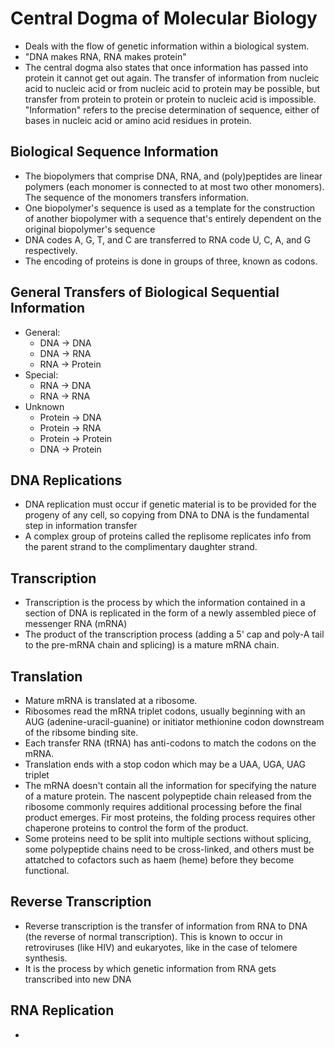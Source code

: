 # Central Dogma of Molecular Biology
* Deals with the flow of genetic information within a biological system.
* "DNA makes RNA, RNA makes protein"
* The central dogma also states that once information has passed into protein it cannot get out again. The transfer of information from nucleic acid to nucleic acid or from nucleic acid to protein may be possible, but transfer from protein to protein or protein to nucleic acid is impossible. "Information" refers to the precise determination of sequence, either of bases in nucleic acid or amino acid residues in protein.

## Biological Sequence Information
* The biopolymers that comprise DNA, RNA, and (poly)peptides are linear polymers (each monomer is connected to at most two other monomers). The sequence of the monomers transfers information.
* One biopolymer's sequence is used as a template for the construction of another biopolymer with a sequence that's entirely dependent on the original biopolymer's sequence
* DNA codes A, G, T, and C are transferred to RNA code U, C, A, and G respectively.
* The encoding of proteins is done in groups of three, known as codons.

## General Transfers of Biological Sequential Information
* General:
  * DNA -> DNA
  * DNA -> RNA
  * RNA -> Protein
* Special:
  * RNA -> DNA
  * RNA -> RNA
* Unknown
  * Protein -> DNA
  * Protein -> RNA
  * Protein -> Protein
  * DNA -> Protein

## DNA Replications
* DNA replication must occur if genetic material is to be provided for the progeny of any cell, so copying from DNA to DNA is the fundamental step in information transfer
* A complex group of proteins called the replisome replicates info from the parent strand to the complimentary daughter strand.

## Transcription
* Transcription is the process by which the information contained in a section of DNA is replicated in the form of a newly assembled piece of messenger RNA (mRNA)
* The product of the transcription process (adding a 5' cap and poly-A tail to the pre-mRNA chain and splicing) is a mature mRNA chain.

## Translation
* Mature mRNA is translated at a ribosome.
* Ribosomes read the mRNA triplet codons, usually beginning with an AUG (adenine-uracil-guanine) or initiator methionine codon downstream of the ribsome binding site.
* Each transfer RNA (tRNA) has anti-codons to match the codons on the mRNA.
* Translation ends with a stop codon which may be a UAA, UGA, UAG triplet
* The mRNA doesn't contain all the information for specifying the nature of a mature protein. The nascent polypeptide chain released from the ribosome commonly requires additional processing before the final product emerges. Fir most proteins, the folding process requires other chaperone proteins to control the form of the product.
* Some proteins need to be split into multiple sections without splicing, some polypeptide chains need to be cross-linked, and others must be attatched to cofactors such as haem (heme) before they become functional.

## Reverse Transcription
* Reverse transcription is the transfer of information from RNA to DNA (the reverse of normal transcription). This is known to occur in retroviruses (like HIV) and eukaryotes, like in the case of telomere synthesis.
* It is the process by which genetic information from RNA gets transcribed into new DNA

## RNA Replication
* 
